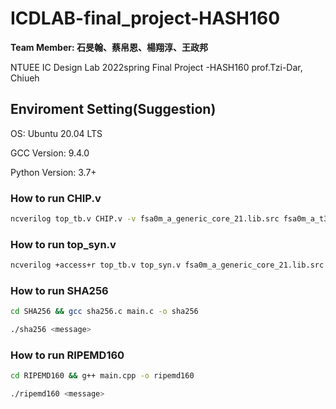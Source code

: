 # ICDLAB-final_project-HASH160

**Team Member: 石旻翰、蔡帛恩、楊翔淳、王政邦**

NTUEE IC Design Lab 2022spring Final Project -HASH160 prof.Tzi-Dar, Chiueh
## Enviroment Setting(Suggestion)
OS: Ubuntu 20.04 LTS 

GCC Version: 9.4.0 

Python Version: 3.7+

### How to run CHIP.v 
```bash
ncverilog top_tb.v CHIP.v -v fsa0m_a_generic_core_21.lib.src fsa0m_a_t33_generic_io_21.lib.src +define+SDF
```

### How to run top_syn.v
```bash
ncverilog +access+r top_tb.v top_syn.v fsa0m_a_generic_core_21.lib.src +define+SDF
```

### How to run SHA256
```bash
cd SHA256 && gcc sha256.c main.c -o sha256
```
```bash
./sha256 <message>
```
### How to run RIPEMD160
```bash
cd RIPEMD160 && g++ main.cpp -o ripemd160
```
```bash
./ripemd160 <message>
```
